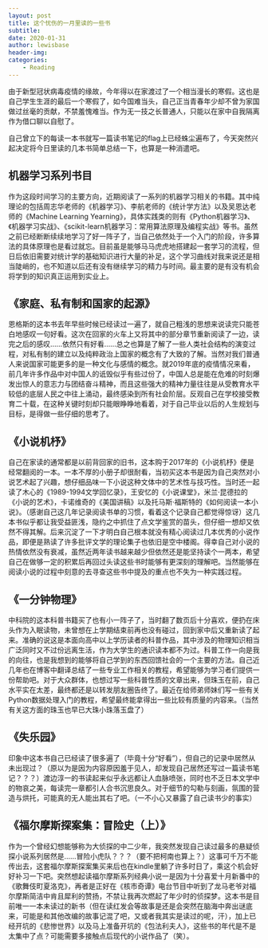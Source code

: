 ```yaml
---
layout: post
title: 这个忧伤的一月里读的一些书
subtitle:
date: 2020-01-31
author: lewisbase
header-img:
categories: 
    - Reading
---
```


由于新型冠状病毒疫情的缘故，今年得以在家渡过了一个相当漫长的寒假。这也是自己学生生涯的最后一个寒假了，如今国难当头，自己正当青春年少却不曾为家国做过丝毫的贡献，不禁羞愧难当。作为无一技之长普通人，只能以在家中自我隔离作为借口聊以自慰了。

自己曾立下的每读一本书就写一篇读书笔记的flag上已经蛛尘遍布了，今天突然兴起决定将今日里读的几本书简单总结一下，也算是一种消遣吧。

## 机器学习系列书目

作为这段时间学习的主要方向，近期阅读了一系列的机器学习相关的书籍。其中纯理论的包括周志华老师的《机器学习》、李航老师的《统计学方法》以及吴恩达老师的《Machine Learning Yearning》，具体实践类的则有《Python机器学习》、《机器学习实战》、《scikit-learn机器学习：常用算法原理及编程实战》等书。虽然之前已经断断续续地学习了好一阵子了，当自己依然处于一个入门的阶段，许多算法的具体原理也是看过就忘。目前虽是能够马马虎虎地搭建起一套学习的流程，但日后依旧需要对统计学的基础知识进行大量的补足，这个学习曲线对我来说还是相当陡峭的，也不知道以后还有没有继续学习的精力与时间。最主要的是有没有机会将学到的知识真正运用到实业上。

## 《家庭、私有制和国家的起源》

恩格斯的这本书去年早些时候已经读过一遍了，就自己粗浅的思想来说读完只能苍白地感叹一句好看。这次在回家的火车上又将其中的部分章节重新阅读了一边，读完之后的感叹……依然只有好看……总之也算是了解了一些人类社会结构的演变过程，对私有制的建立以及纯粹政治上国家的概念有了大致的了解。当然对我们普通人来说国家可能更多的是一种文化与感情的概念。就2019年底的疫情情况来看，前几年许多作品中对中国人的诋毁似乎有些过份了，中国人总是能在危难的时刻爆发出惊人的意志力与团结奋斗精神，而且这些强大的精神力量往往是从受教育水平较低的底层人民之中往上涌动，最终感染到所有社会阶层。反观自己在学校接受教育二十载，在这种关键时刻却只能眼睁睁地看着，对于自己毕业以后的人生规划与目标，是得做一些仔细的思考了。

## 《小说机杼》

自己在家读的通常都是以前背回家的旧书，这本购于2017年的《小说机杼》便是经常翻阅的一本。一本不厚的小册子却很耐看，当初买这本书是因为自己突然对小说艺术起了兴趣，想仔细品味一下小说这种文体中的艺术性与技巧性。当时还一起读了木心的《1989-1994文学回忆录》，王安忆的《小说课堂》，米兰·昆德拉的《小说的艺术》，卡诺维奇的《美国讲稿》以及托马斯·福斯特的《如何阅读一本小说》。（感谢自己这几年记录阅读书单的习惯，看着这个记录自己都觉得惊讶）这几本书似乎都让我受益匪浅，隐约之中抓住了点文学鉴赏的苗头，但仔细一想却又依然不得其解。后来沉淀了一下才明白自己根本就没有精心阅读过几本优秀的小说作品，即便是熟读了许多批评文学的理论集子也依旧是空中楼阁。得幸自己对小说的热情依然没有衰减，虽然近两年读书越来越少但依然还是能坚持读个一两本，希望自己在做够一定的积累后再回过头读这些书时能够有更深刻的理解吧。当然能够在阅读小说的过程中刻意的去寻查这些书中提及的重点也不失为一种实践过程。

## 《一分钟物理》

中科院的这本科普书籍买了也有小一阵子了，当时翻了数页后十分喜欢，便扔在床头作为入眠读物，未曾想在上学期结束前再也没有碰过，回到家中后又重新读了起来。准确的说这是本面向高中以上学历读者的科普作品，其中涉及的物理知识相当广泛同时又不过份远离生活，作为大学生的通识读本都不为过。科普工作一向是我的向往，也是我想到的能够将自己学到的东西回馈社会的一个主要的方法。自己近几年也在博客中翻译总结了一些专业工作相关的教程，希望能够为学习者们提供一份帮助吧。对于大众群体，也想过写一些科普性质的文章出来，但珠玉在前，自己水平实在太差，最终都还是以转发朋友圈告终了。最近在给师弟师妹们写一些有关Python数据处理入门的教程，希望最终能拿得出一些比较有质量的内容来。（当然有关这方面的珠玉也早已大珠小珠落玉盘了）

## 《失乐园》

印象中这本书自己已经读了很多遍了（毕竟十分“好看”），但自己的记录中居然从未出现过？（原以为是因为内容原因羞于见人，却发现自己居然还写过一篇读书笔记？？？）渡边淳一的书读起来似乎永远都让人血脉喷张，同时也不乏日本文学中的物哀之美，每读完一章都引人合书沉思良久。对于细节的勾勒与刻画，氛围的营造与烘托，可能真的无人能出其右了吧。（一不小心又暴露了自己读书少的事实）

## 《福尔摩斯探案集：冒险史（上）》

作为一个曾经幻想能够称为大侦探的中二少年，我突然发现自己读过最多的悬疑侦探小说系列居然是……冒险小虎队？？？（要不把柯南也算上？）这事可千万不能传出去，这套福尔摩斯探案集买来后也在kindle里躺了许多时日了，乘这个机会好好补习一下吧。突然想起读福尔摩斯系列经典小说一是因为十分喜爱十月新番中的《歌舞伎町夏洛克》，再者是正好在《核市奇谭》电台节目中听到了龙马老爷对福尔摩斯简洁中肯且犀利的赞扬，不禁让我再次燃起了年少时的侦探梦。这本书是目前唯一一本未读过的新书（但在读红发会等故事是还是会突然在脑海中奔出谜底来，可能是和其他改编的故事记混了吧，又或者我其实是读过的呢，汗），加上已经开坑的《悲惨世界》以及马上准备开坑的《包法利夫人》，这些书的年代是不是太集中了点？可能需要多接触点后现代的小说作品了（笑）。





